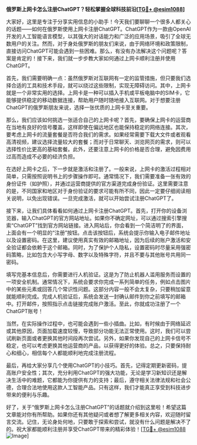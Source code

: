 **俄罗斯上网卡怎么注册ChatGPT？轻松掌握全球科技前沿[[TG💪+ @esim1088](https://t.me/s/esim1088)]**

大家好，这里是专注于分享实用信息的小助手！今天我们要聊聊一个很多人都关心的话题——如何在俄罗斯使用上网卡注册ChatGPT。ChatGPT作为一款由OpenAI开发的人工智能语言模型，以其强大的对话能力和广泛的应用场景，吸引了全球无数用户的关注。然而，对于身处俄罗斯的朋友们来说，由于网络环境和政策限制，直接访问ChatGPT可能会遇到一些困难。那么，有没有办法解决这个问题呢？答案是肯定的！接下来，我们就一步步教大家如何通过上网卡顺利注册并使用ChatGPT。

首先，我们需要明确一点：虽然俄罗斯对互联网有一定的监管措施，但只要我们选择合适的工具和技术手段，就可以绕过这些限制，实现无障碍访问。其中，上网卡就是一个非常实用的选择。上网卡是一种可以插入手机或平板电脑中的SIM卡，它能够提供稳定的移动数据连接，帮助用户随时随地接入互联网。对于想要注册ChatGPT的俄罗斯朋友来说，选择一张优质的上网卡至关重要。

那么，我们应该如何挑选一张适合自己的上网卡呢？首先，要确保上网卡的运营商在当地有良好的信号覆盖，这样即使在偏远地区也能保持稳定的网络连接。其次，要考虑上网卡的流量套餐是否符合我们的需求。如果经常需要下载大文件或者观看高清视频，建议选择流量较大的套餐；而对于日常聊天、浏览网页的需求，则可以选择性价比更高的基础套餐。此外，还要注意上网卡的价格是否合理，避免因费用过高而造成不必要的经济负担。

在选好上网卡之后，下一步就是激活和注册了。一般来说，上网卡的激活过程相对简单，只需按照说明书上的步骤操作即可。通常情况下，我们需要准备一张有效的身份证件（如护照），并通过运营商提供的官方渠道完成身份验证。这里需要注意的是，不同国家和地区对于身份验证的要求可能有所不同，因此一定要仔细阅读相关说明，以免出现错误。一旦完成激活，就可以开始尝试注册ChatGPT了。

接下来，让我们具体看看如何通过上网卡注册ChatGPT。首先，打开你的设备浏览器，输入ChatGPT的官方网站地址。如果你不确定网址，可以通过搜索引擎搜索“ChatGPT”找到官方网站链接。进入网站后，你会看到一个简洁明了的界面，上面会有一个明显的“注册”按钮。点击该按钮后，系统会提示你输入电子邮件地址以及设置密码。在这里，建议使用真实有效的邮箱地址，因为后续的账户激活和安全验证都会依赖于这个邮箱。同时，为了保护个人隐私，设置密码时尽量采用强密码策略，比如包含大小写字母、数字以及特殊字符，并且不要与其他账号共用同一密码。

填写完基本信息后，你需要进行人机验证。这是为了防止机器人滥用服务而设置的一项安全机制。通常情况下，系统会要求你完成一系列简单的任务，例如点击图片中的某些元素或回答几个常识性问题。这部分内容一般不会太复杂，只要稍加留意就能顺利完成。完成人机验证后，系统会发送一封确认邮件到你之前填写的邮箱中。打开邮件，按照指示点击链接完成账户激活。至此，你就成功注册了一个ChatGPT账号！

当然，在实际操作过程中，也可能会遇到一些小插曲。比如，有时候由于网络延迟或其他原因，页面加载速度较慢，导致部分功能无法正常使用。这时，我们可以尝试刷新页面或者更换其他时间段再次尝试。另外，如果你发现自己的上网卡信号不稳定，也可以考虑更换其他运营商的产品，以获得更好的体验。总之，只要保持耐心和细心，相信每个人都能顺利地完成注册流程。

最后，再给大家分享几个使用ChatGPT的小技巧。首先，记得定期更新密码，提高账户安全性；其次，充分利用ChatGPT的强大功能，无论是学习新知识还是解决生活中的难题，它都能为你提供有力的支持；最后，遵守相关法律法规和社会公德，合理合法地使用这款人工智能产品。只有这样，我们才能真正享受到科技进步带来的便利与乐趣。

好了，关于“俄罗斯上网卡怎么注册ChatGPT”的话题就介绍到这里啦！希望这篇文章能对你有所帮助。如果你还有其他疑问或者想了解更多相关内容，欢迎随时留言交流。记住，无论身处何地，只要敢于探索和尝试，就没有什么问题是解决不了的。祝大家都能顺利注册并享受ChatGPT带来的精彩体验！[[TG💪+ @esim1088](https://t.me/s/esim1088) ![Image](https://i.postimg.cc/4NQfJmqS/Snipaste-2025-05-13-00-14-12.png)]